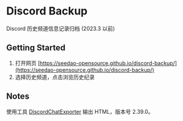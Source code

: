 # Discord Backup

Discord 历史频道信息记录归档 (2023.3 以前)

## Getting Started

1. 打开网页 [https://seedao-opensource.github.io/discord-backup/](https://seedao-opensource.github.io/discord-backup/)
2. 选择历史频道，点击浏览历史纪录

## Notes

使用工具 [DiscordChatExporter](https://github.com/Tyrrrz/DiscordChatExporter) 输出 HTML，版本号 2.39.0。